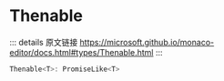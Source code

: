 # Thenable

<backTop />
        
::: details 原文链接
https://microsoft.github.io/monaco-editor/docs.html#types/Thenable.html
:::

```ts
Thenable<T>: PromiseLike<T>
```